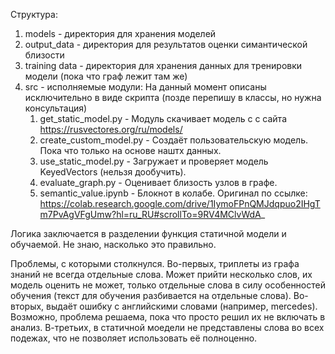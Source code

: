 Структура:
1. models - директория для хранения моделей
2. output_data - директория для результатов оценки симантической близости
3. training data - директория для хранения данных для тренировки модели (пока что граф лежит там же)
4. src - исполняемые модули:
    На данный момент описаны исключительно в виде скрипта (позде перепишу в классы, но нужна консультация)
    1. get_static_model.py - Модуль скачивает модель с с сайта https://rusvectores.org/ru/models/
    2. create_custom_model.py - Создаёт пользовательскую модель. Пока что только на основе наштх данных. 
    3. use_static_model.py - Загружает и проверяет модель KeyedVectors (нельзя дообучить).
    4. evaluate_graph.py - Оценивает близость узлов в графе.
    5. semantic_value.ipynb - Блокнот в колабе. Оригинал по ссылке: https://colab.research.google.com/drive/1IymoFPnQMJdqpuo2IHgTm7PvAgVFgUmw?hl=ru_RU#scrollTo=9RV4MClvWdA_

Логика заключается в разделении функция статичной модели и обучаемой. Не знаю, насколько это правильно.

Проблемы, с которыми столкнулся.
Во-первых, триплеты из графа знаний не всегда отдельные слова. Может прийти несколько слов, их модель оценить не может, только отдельные слова в силу особенностей обучения (текст для обучения разбивается на отдельные слова).
Во-вторых, выдаёт ошибку с английскими словами (например, mercedes). Возможно, проблема решаема, пока что просто решил их не включать в анализ.
В-третьих, в статичной моедели не представлены слова во всех подежах, что не позволяет использовать её полноценно.
